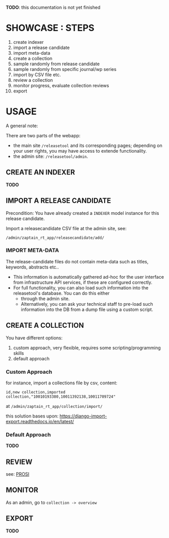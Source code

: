 __TODO__: this documentation is not yet finished

# SHOWCASE : STEPS

1. create indexer
1. import a release candidate
  1. import meta-data
1. create a collection
  1. sample randomly from release candidate
  1. sample randomly from specific journal/wp series
  1. import by CSV file etc.
1. review a collection
1. monitor progress, evaluate collection reviews
1. export

# USAGE

A general note:

There are two parts of the webapp:

* the main site `/releasetool` and its corresponding pages; depending on your user rights, you may have access to extende functionality.
* the admin site: `/releasetool/admin`.

## CREATE AN INDEXER

__TODO__

## IMPORT A RELEASE CANDIDATE

Precondition: You have already created a `INDEXER` model instance for this release candidate.

Import a releasecandidate CSV file at the admin site, see:

`/admin/zaptain_rt_app/releasecandidate/add/`

### IMPORT META-DATA

The release-candidate files do not contain meta-data such as 
titles, keywords, abstracts etc..

* This information is automatically gathered ad-hoc for the user interface
from infrastructure API services, if these are configured correctly.
* For full functionality, you can also load such information into the releasetool's
  database. You can do this either
  * through the admin site.
  * Alternatively, you can ask your technical staff to pre-load such information into the DB from a dump file using a custom script.


## CREATE A COLLECTION

You have different options:

1. custom approach, very flexible, requires some scripting/programming skills
1. default approach

### Custom Approach

for instance, import a collections file by csv, content:

`id,new collection,imported collection,"10010193380,10011392138,10011709724"`

at `/admin/zaptain_rt_app/collection/import/`

this solution bases upon:
https://django-import-export.readthedocs.io/en/latest/

### Default Approach

__TODO__

## REVIEW

see: [PROSI](README_PROSI.md)


## MONITOR

As an admin, go to `collection -> overview` 


## EXPORT

__TODO__

